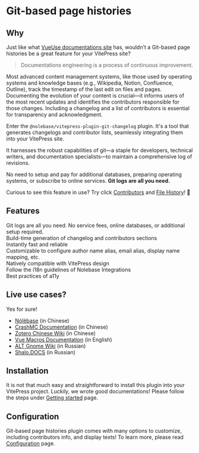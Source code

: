 <script setup>
import packageJSON from '~/packages/vitepress-plugin-git-changelog/package.json'
</script>

# Git-based page histories <Badge type="tip" :text="`v${packageJSON.version}`" />

## Why

Just like what [VueUse documentations site](https://vueuse.org/core/useStorage/#contributors) has, wouldn't a Git-based page histories be a great feature for your VitePress site?

> Documentations engineering is a process of continuous improvement.

Most advanced content management systems, like those used by operating systems and knowledge bases (e.g., Wikipedia, Notion, Confluence, Outline), track the timestamp of the last edit on files and pages. Documenting the evolution of your content is crucial—it informs users of the most recent updates and identifies the contributors responsible for those changes. Including a changelog and a list of contributors is essential for transparency and acknowledgment.

Enter the `@nolebase/vitepress-plugin-git-changelog` plugin. It's a tool that generates changelogs and contributor lists, seamlessly integrating them into your VitePress site.

It harnesses the robust capabilities of git—a staple for developers, technical writers, and documentation specialists—to maintain a comprehensive log of revisions.

No need to setup and pay for additional databases, preparing operating systems, or subscribe to online services. **Git logs are all you need.**

Curious to see this feature in use? Try click [Contributors](#contributors) and [File History](#file-history)! 🚀

## Features

<div grid="~ cols-[auto_1fr] gap-1" items-start my-1>
  <div h=[1rem]><div i-icon-park-outline:check-one text="green-600" /></div>
  <span>Git logs are all you need. No service fees, online databases, or additional setup required.</span>
  <div h=[1rem]><div i-icon-park-outline:check-one text="green-600" /></div>
  <span>Build-time generation of changelog and contributors sections</span>
  <div h=[1rem]><div i-icon-park-outline:check-one text="green-600" /></div>
  <span>Instantly fast and reliable</span>
  <div h=[1rem]><div i-icon-park-outline:check-one text="green-600" /></div>
  <span>Customizable to configure author name alias, email alias, display name mapping, etc.</span>
  <div h=[1rem]><div i-icon-park-outline:check-one text="green-600" /></div>
  <span>Natively compatible with VitePress design</span>
  <div h=[1rem]><div i-icon-park-outline:check-one text="green-600" /></div>
  <span>Follow the i18n guidelines of Nolebase Integrations</span>
  <div h=[1rem]><div i-icon-park-outline:check-one text="green-600" /></div>
  <span>Best practices of a11y</span>
</div>

## Live use cases?

Yes for sure!

- [Nólëbase](https://nolebase.ayaka.io/%E7%AC%94%E8%AE%B0/#%E8%B4%A1%E7%8C%AE%E8%80%85) (in Chinese)
- [CrashMC Documentation](https://crashmc.com/analyzer#contributors) (in Chinese)
- [Zotero Chinese Wiki](https://zotero-chinese.com/user-guide/#%E8%B4%A1%E7%8C%AE%E8%80%85) (in Chinese)
- [Vue Macros Documentation](https://vue-macros.dev/guide/getting-started.html#contributors) (in English)
- [ALT Gnome Wiki](https://alt-gnome.wiki/download.html#%D0%B8%D1%81%D1%82%D0%BE%D1%80%D0%B8%D1%8F-%D0%B8%D0%B7%D0%BC%D0%B5%D0%BD%D0%B5%D0%BD%D0%B8%D0%B8) (in Russian)
- [Shalo.DOCS](https://docs.shalotts.site/docs/01_introduction/#changelog) (in Russian)

## Installation

It is not that much easy and straightforward to install this plugin into your VitePress project. Luckily, we wrote good documentations! Please follow the steps under [Getting started](./getting-started) page.

## Configuration

Git-based page histories plugin comes with many options to customize, including contributors info, and display texts! To learn more, please read [Configuration](./configure-ui) page.
